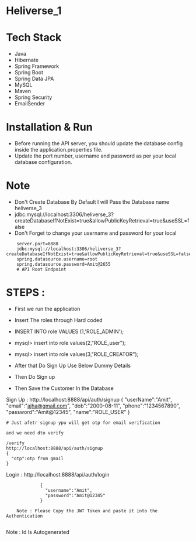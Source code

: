 
# Heliverse_1

# Tech Stack
- Java
- Hibernate
- Spring Framework
- Spring Boot
- Spring Data JPA
- MySQL
- Maven
- Spring Security
- EmailSender

# Installation & Run
- Before running the API server, you should update the database config inside the application.properties file.
- Update the port number, username and password as per your local database configuration.

# Note
- Don't Create Database By Default I will Pass the Database name heliverse_3
- jdbc:mysql://localhost:3306/heliverse_3?createDatabaseIfNotExist=true&allowPublicKeyRetrieval=true&useSSL=false
- Don't Forget to change your username and password  for your local

```
    server.port=8888
    jdbc:mysql://localhost:3306/heliverse_3?createDatabaseIfNotExist=true&allowPublicKeyRetrieval=true&useSSL=false
    spring.datasource.username=root
    spring.datasource.password=Amit@2655
    # API Root Endpoint
```
# STEPS :
- First we run the application
- Insert The roles through Hard coded
-   INSERT INTO role VALUES (1,'ROLE_ADMIN');

-   mysql> insert into role values(2,"ROLE_user");

-   mysql> insert into role values(3,"ROLE_CREATOR");

-   After that Do Sign Up Use Below Dummy Details
-   Then Do Sign up
-   Then Save the Customer In the Database

Sign Up :
           http://localhost:8888/api/auth/signup
           {
            "userName":"Amit",
             "email":"ajha@gmail.com",
              "dob":"2000-08-11",
              "phone":"1234567890",
             "password":"Amit@12345",
             "name":"ROLE_USER"
            }

```
# Just afetr signup ypu will get otp for email verification

and we need dto verify

/verify
http://localhost:8888/api/auth/signup
{
  "otp":otp from gmail
}

```
Login :
                 http://localhost:8888/api/auth/login

                 {
                   "username":"Amit",
                   "password":"Amit@12345"
                 }
                 
        Note : Please Copy the JWT Token and paste it into the Authentication
```
```

Note : Id Is Autogenerated

```
```



```   